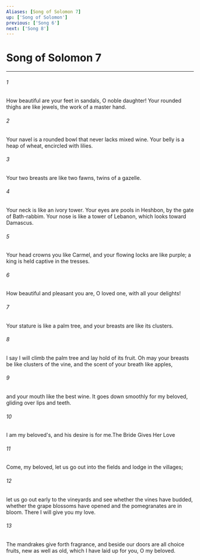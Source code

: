 ```yaml
---
Aliases: [Song of Solomon 7]
up: ['Song of Solomon']
previous: ['Song 6']
next: ['Song 8']
---
```

# Song of Solomon 7
***



###### 1 
How beautiful are your feet in sandals, O noble daughter! Your rounded thighs are like jewels, the work of a master hand. 

###### 2 
Your navel is a rounded bowl that never lacks mixed wine. Your belly is a heap of wheat, encircled with lilies. 

###### 3 
Your two breasts are like two fawns, twins of a gazelle. 

###### 4 
Your neck is like an ivory tower. Your eyes are pools in Heshbon, by the gate of Bath-rabbim. Your nose is like a tower of Lebanon, which looks toward Damascus. 

###### 5 
Your head crowns you like Carmel, and your flowing locks are like purple; a king is held captive in the tresses. 

###### 6 
How beautiful and pleasant you are, O loved one, with all your delights! 

###### 7 
Your stature is like a palm tree, and your breasts are like its clusters. 

###### 8 
I say I will climb the palm tree and lay hold of its fruit. Oh may your breasts be like clusters of the vine, and the scent of your breath like apples, 

###### 9 
and your mouth like the best wine. It goes down smoothly for my beloved, gliding over lips and teeth. 

###### 10 
I am my beloved's, and his desire is for me.The Bride Gives Her Love 

###### 11 
Come, my beloved, let us go out into the fields and lodge in the villages; 

###### 12 
let us go out early to the vineyards and see whether the vines have budded, whether the grape blossoms have opened and the pomegranates are in bloom. There I will give you my love. 

###### 13 
The mandrakes give forth fragrance, and beside our doors are all choice fruits, new as well as old, which I have laid up for you, O my beloved.
